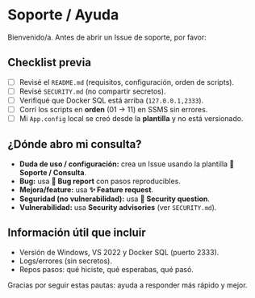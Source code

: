 # Soporte / Ayuda

Bienvenido/a. Antes de abrir un Issue de soporte, por favor:

## Checklist previa
- [ ] Revisé el `README.md` (requisitos, configuración, orden de scripts).
- [ ] Revisé `SECURITY.md` (no compartir secretos).
- [ ] Verifiqué que Docker SQL está arriba (`127.0.0.1,2333`).
- [ ] Corrí los scripts en **orden** (01 → 11) en SSMS sin errores.
- [ ] Mi `App.config` local se creó desde la **plantilla** y no está versionado.

## ¿Dónde abro mi consulta?
- **Duda de uso / configuración:** crea un Issue usando la plantilla **💬 Soporte / Consulta**.
- **Bug:** usa **🐞 Bug report** con pasos reproducibles.
- **Mejora/feature:** usa **✨ Feature request**.
- **Seguridad (no vulnerabilidad):** usa **🔐 Security question**.
- **Vulnerabilidad:** usa **Security advisories** (ver `SECURITY.md`).

## Información útil que incluir
- Versión de Windows, VS 2022 y Docker SQL (puerto 2333).
- Logs/errores (sin secretos).
- Repos pasos: qué hiciste, qué esperabas, qué pasó.

Gracias por seguir estas pautas: ayuda a responder más rápido y mejor.